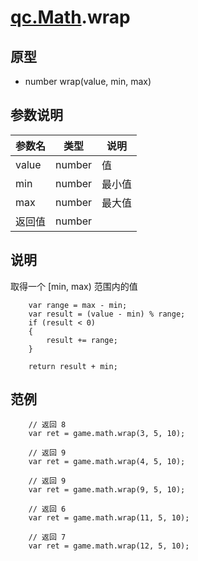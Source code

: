# [qc.Math](README.md).wrap

## 原型
* number wrap(value, min, max)

## 参数说明
| 参数名 | 类型 | 说明 |
| ------------- | ------------- | -------------|
| value | number | 值 |
| min | number | 最小值 |
| max | number | 最大值 |
| 返回值 | number |  |

## 说明
取得一个 [min, max) 范围内的值
````
    var range = max - min;
    var result = (value - min) % range;
    if (result < 0)
    {
        result += range;
    }

    return result + min;
````

## 范例
````
    // 返回 8
    var ret = game.math.wrap(3, 5, 10);

    // 返回 9
    var ret = game.math.wrap(4, 5, 10);

    // 返回 9
    var ret = game.math.wrap(9, 5, 10);

    // 返回 6
    var ret = game.math.wrap(11, 5, 10);

    // 返回 7
    var ret = game.math.wrap(12, 5, 10);
````
